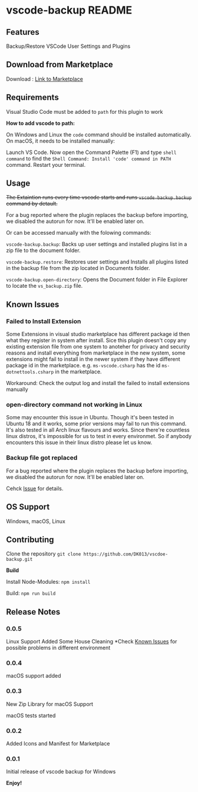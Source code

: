 # vscode-backup README

## Features

Backup/Restore VSCode User Settings and Plugins

## Download from Marketplace

Download : [Link to Marketplace](https://marketplace.visualstudio.com/items?itemName=Westenets.vscode-backup)

## Requirements

Visual Studio Code must be added to `path` for this plugin to work

**How to add vscode to path:**

On Windows and Linux the `code` command should be installed automatically. On macOS, it needs to be installed manually:

Launch VS Code. Now open the Command Palette (F1) and type `shell command` to find the `Shell Command: Install 'code' command in PATH` command. Restart your terminal.

## Usage

~~The Extaintion runs every time vscode starts and runs `vscode-backup.backup` command by detault.~~

For a bug reported where the plugin replaces the backup before importing, we disabled the autorun for now. It'll be enabled later on.

Or can be accessed manually with the folowing commands:

`vscode-backup.backup`: Backs up user settings and installed plugins list in a zip file to the document folder.

`vscode-backup.restore`: Restores user settings and Installs all plugins listed in the backup file from the zip located in Documents folder.

`vscode-backup.open-directory`: Opens the Document folder in File Explorer to locate the `vs_backup.zip` file.

## Known Issues

### Failed to Install Extension

Some Extensions in visual studio marketplace has different package id then what they register in system after install. Sice this plugin doesn't copy any existing extension file from one system to anoteher for privacy and security reasons and install everything from marketplace in the new system, some extensions might fail to install in the newer system if they have different package id in the marketplace. e.g. `ms-vscode.csharp` has the id `ms-dotnettools.csharp` in the marketplace.

Workaround: Check the output log and install the failed to install extensions manually

### open-directory command not working in Linux

Some may encounter this issue in Ubuntu. Though it's been tested in Ubuntu 18 and it works, some prior versions may fail to run this command.
It's also tested in all Arch linux flavours and works.
Since there're countless linux distros, it's impossible for us to test in every environmet. So if anybody encounters this issue in their linux distro please let us know.

### Backup file got replaced 

For a bug reported where the plugin replaces the backup before importing, we disabled the autorun for now. It'll be enabled later on.

Cehck [Issue](#1) for details.

## OS Support

Windows, macOS, Linux

## Contributing

Clone the repository `git clone https://github.com/DK013/vscdoe-backup.git`

**Build**

Install Node-Modules: `npm install`

Build: `npm run build`


## Release Notes

### 0.0.5

Linux Support Added
Some House Cleaning
*Check [Known Issues](README.md##known-issues) for possible problems in different environment

### 0.0.4

macOS support added

### 0.0.3

New Zip Library for macOS Support

macOS tests started

### 0.0.2

Added Icons and Manifest for Marketplace

### 0.0.1

Initial release of vscode backup for Windows

**Enjoy!**
